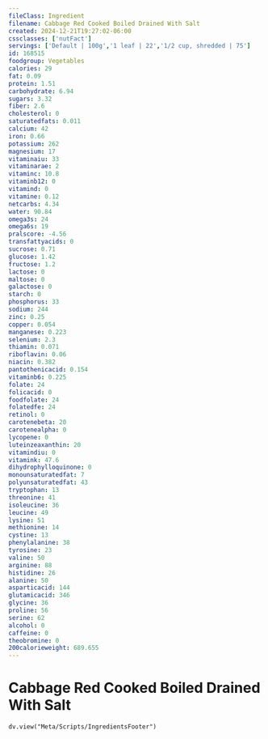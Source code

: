 ```yaml
---
fileClass: Ingredient
filename: Cabbage Red Cooked Boiled Drained With Salt
created: 2024-12-21T19:27:02-06:00
cssclasses: ['nutFact']
servings: ['Default | 100g','1 leaf | 22','1/2 cup, shredded | 75']
id: 168515
foodgroup: Vegetables
calories: 29
fat: 0.09
protein: 1.51
carbohydrate: 6.94
sugars: 3.32
fiber: 2.6
cholesterol: 0
saturatedfats: 0.011
calcium: 42
iron: 0.66
potassium: 262
magnesium: 17
vitaminaiu: 33
vitaminarae: 2
vitaminc: 10.8
vitaminb12: 0
vitamind: 0
vitamine: 0.12
netcarbs: 4.34
water: 90.84
omega3s: 24
omega6s: 19
pralscore: -4.56
transfattyacids: 0
sucrose: 0.71
glucose: 1.42
fructose: 1.2
lactose: 0
maltose: 0
galactose: 0
starch: 0
phosphorus: 33
sodium: 244
zinc: 0.25
copper: 0.054
manganese: 0.223
selenium: 2.3
thiamin: 0.071
riboflavin: 0.06
niacin: 0.382
pantothenicacid: 0.154
vitaminb6: 0.225
folate: 24
folicacid: 0
foodfolate: 24
folatedfe: 24
retinol: 0
carotenebeta: 20
carotenealpha: 0
lycopene: 0
luteinzeaxanthin: 20
vitamindiu: 0
vitamink: 47.6
dihydrophylloquinone: 0
monounsaturatedfat: 7
polyunsaturatedfat: 43
tryptophan: 13
threonine: 41
isoleucine: 36
leucine: 49
lysine: 51
methionine: 14
cystine: 13
phenylalanine: 38
tyrosine: 23
valine: 50
arginine: 88
histidine: 26
alanine: 50
asparticacid: 144
glutamicacid: 346
glycine: 36
proline: 56
serine: 62
alcohol: 0
caffeine: 0
theobromine: 0
200calorieweight: 689.655
---
```


# Cabbage Red Cooked Boiled Drained With Salt

```dataviewjs
dv.view("Meta/Scripts/IngredientsFooter")
```